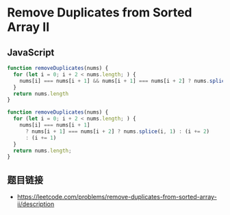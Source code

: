 # Remove Duplicates from Sorted Array II

## JavaScript
```javascript
function removeDuplicates(nums) {
  for (let i = 0; i + 2 < nums.length; ) {
    nums[i] === nums[i + 1] && nums[i + 1] === nums[i + 2] ? nums.splice(i, 1) : (i += 1)
  }
  return nums.length
}
```

```javascript
function removeDuplicates(nums) {
  for (let i = 0; i + 2 < nums.length; ) {
    nums[i] === nums[i + 1]
      ? nums[i + 1] === nums[i + 2] ? nums.splice(i, 1) : (i += 2)
      : (i += 1)
  }
  return nums.length;
}
```

## 题目链接
* https://leetcode.com/problems/remove-duplicates-from-sorted-array-ii/description
